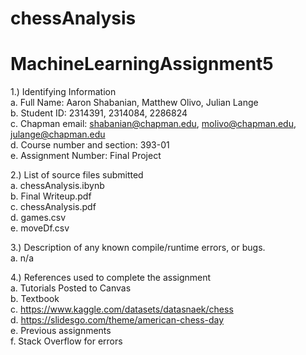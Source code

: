 # chessAnalysis
# MachineLearningAssignment5
1.) Identifying Information <br>
  a. Full Name: Aaron Shabanian, Matthew Olivo, Julian Lange <br>
  b. Student ID: 2314391, 2314084, 2286824 <br>
  c. Chapman email: shabanian@chapman.edu, molivo@chapman.edu, julange@chapman.edu <br>
  d. Course number and section: 393-01 <br>
  e. Assignment Number: Final Project <br>

2.) List of source files submitted <br>
  a. chessAnalysis.ibynb <br>
  b. Final Writeup.pdf  <br>
  c. chessAnalysis.pdf <br>
  d. games.csv <br>
  e. moveDf.csv <br>

3.) Description of any known compile/runtime errors, or bugs. <br>
  a. n/a <br>

4.) References used to complete the assignment <br>
  a.  Tutorials Posted to Canvas<br>
  b.  Textbook <br>
  c.  https://www.kaggle.com/datasets/datasnaek/chess <br>
  d.  https://slidesgo.com/theme/american-chess-day  <br>
  e.  Previous assignments <br>
  f.  Stack Overflow for errors <br>
